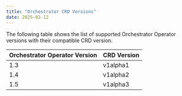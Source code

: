 ```yaml
---
title: "Orchestrator CRD Versions"
date: 2025-02-12
---
```


The following table shows the list of supported Orchestrator Operator versions with their compatible CRD version.

| Orchestrator Operator Version | CRD Version |
|-------------------------------|-------------|
| 1.3                           | v1alpha1    |
| 1.4                           | v1alpha2    |
| 1.5                           | v1alpha3    |